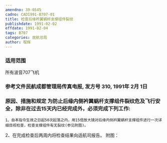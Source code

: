 ```yaml
---
amendno: 39-0545
cadno: CAD1991-B707-01
title: 检查后缘衿翼蜗杆支撑组件裂纹
publishdate: 1991-02-02
effdate: 1991-02-04
tags: B707
categories: 民航总局
author: 程辉
---
```


### 适用范围 
所有波音707飞机

### 参考文件民航成都管理局传真电报, 发方号 310, 1991年 2月 1日

### 原因、措施和规定     为防止后缘内侧衿翼蜗杆支撑组件裂纹危及飞行安全，除非在过去15天内已经完成外，必须完成下列工作: 
    1、自本指令生效之日起50次起落之内，用15倍放大镜对后缘内侧衿翼蜗杆支撑组件进行一次详细目视检查，检查支撑组件有无裂纹(参见附图)。 
2、在完成检查后两周内将检查结果向适航司报告。 附图： 
  

